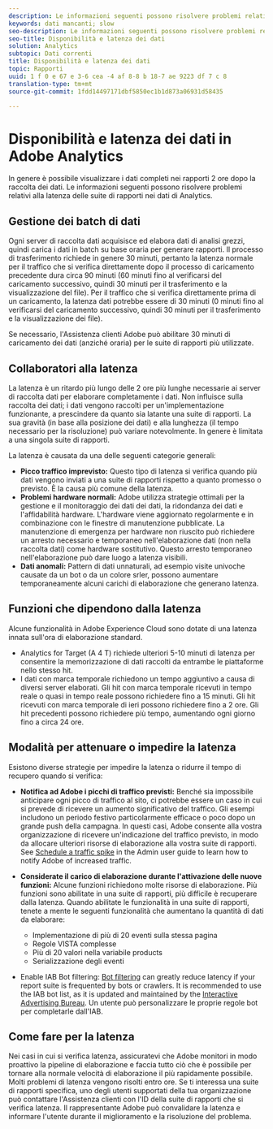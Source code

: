 ```yaml
---
description: Le informazioni seguenti possono risolvere problemi relativi alla latenza delle suite di rapporti nei dati di Analytics.
keywords: dati mancanti; slow
seo-description: Le informazioni seguenti possono risolvere problemi relativi alla latenza delle suite di rapporti nei dati di Analytics.
seo-title: Disponibilità e latenza dei dati
solution: Analytics
subtopic: Dati correnti
title: Disponibilità e latenza dei dati
topic: Rapporti
uuid: 1 f 0 e 67 e 3-6 cea -4 af 8-8 b 18-7 ae 9223 df 7 c 8
translation-type: tm+mt
source-git-commit: 1fdd14497171dbf5850ec1b1d873a06931d58435

---
```



# Disponibilità e latenza dei dati in Adobe Analytics

In genere è possibile visualizzare i dati completi nei rapporti 2 ore dopo la raccolta dei dati. Le informazioni seguenti possono risolvere problemi relativi alla latenza delle suite di rapporti nei dati di Analytics.

## Gestione dei batch di dati

Ogni server di raccolta dati acquisisce ed elabora dati di analisi grezzi, quindi carica i dati in batch su base oraria per generare rapporti. Il processo di trasferimento richiede in genere 30 minuti, pertanto la latenza normale per il traffico che si verifica direttamente dopo il processo di caricamento precedente dura circa 90 minuti (60 minuti fino al verificarsi del caricamento successivo, quindi 30 minuti per il trasferimento e la visualizzazione del file). Per il traffico che si verifica direttamente prima di un caricamento, la latenza dati potrebbe essere di 30 minuti (0 minuti fino al verificarsi del caricamento successivo, quindi 30 minuti per il trasferimento e la visualizzazione dei file).

Se necessario, l'Assistenza clienti Adobe può abilitare 30 minuti di caricamento dei dati (anziché oraria) per le suite di rapporti più utilizzate.

## Collaboratori alla latenza

La latenza è un ritardo più lungo delle 2 ore più lunghe necessarie ai server di raccolta dati per elaborare completamente i dati. Non influisce sulla raccolta dei dati; i dati vengono raccolti per un'implementazione funzionante, a prescindere da quanto sia latante una suite di rapporti. La sua gravità (in base alla posizione dei dati) e alla lunghezza (il tempo necessario per la risoluzione) può variare notevolmente. In genere è limitata a una singola suite di rapporti.

La latenza è causata da una delle seguenti categorie generali:

* **Picco traffico imprevisto:** Questo tipo di latenza si verifica quando più dati vengono inviati a una suite di rapporti rispetto a quanto promesso o previsto. È la causa più comune della latenza.
* **Problemi hardware normali:** Adobe utilizza strategie ottimali per la gestione e il monitoraggio dei dati dei dati, la ridondanza dei dati e l'affidabilità hardware. L'hardware viene aggiornato regolarmente e in combinazione con le finestre di manutenzione pubblicate. La manutenzione di emergenza per hardware non riuscito può richiedere un arresto necessario e temporaneo nell'elaborazione dati (non nella raccolta dati) come hardware sostitutivo. Questo arresto temporaneo nell'elaborazione può dare luogo a latenza visibili.
* **Dati anomali:** Pattern di dati unnaturali, ad esempio visite univoche causate da un bot o da un colore srler, possono aumentare temporaneamente alcuni carichi di elaborazione che generano latenza.

## Funzioni che dipendono dalla latenza

Alcune funzionalità in Adobe Experience Cloud sono dotate di una latenza innata sull'ora di elaborazione standard.

* Analytics for Target (A 4 T) richiede ulteriori 5-10 minuti di latenza per consentire la memorizzazione di dati raccolti da entrambe le piattaforme nello stesso hit.
* I dati con marca temporale richiedono un tempo aggiuntivo a causa di diversi server elaborati. Gli hit con marca temporale ricevuti in tempo reale o quasi in tempo reale possono richiedere fino a 15 minuti. Gli hit ricevuti con marca temporale di ieri possono richiedere fino a 2 ore. Gli hit precedenti possono richiedere più tempo, aumentando ogni giorno fino a circa 24 ore.

## Modalità per attenuare o impedire la latenza

Esistono diverse strategie per impedire la latenza o ridurre il tempo di recupero quando si verifica:

* **Notifica ad Adobe i picchi di traffico previsti:** Benché sia impossibile anticipare ogni picco di traffico al sito, ci potrebbe essere un caso in cui si prevede di ricevere un aumento significativo del traffico. Gli esempi includono un periodo festivo particolarmente efficace o poco dopo un grande push della campagna. In questi casi, Adobe consente alla vostra organizzazione di ricevere un'indicazione del traffico previsto, in modo da allocare ulteriori risorse di elaborazione alla vostra suite di rapporti. See [Schedule a traffic spike](../admin/c-traffic-management/t-traffic-schedule-spike.md) in the Admin user guide to learn how to notify Adobe of increased traffic.
* **Considerate il carico di elaborazione durante l'attivazione delle nuove funzioni:** Alcune funzioni richiedono molte risorse di elaborazione. Più funzioni sono abilitate in una suite di rapporti, più difficile è recuperare dalla latenza. Quando abilitate le funzionalità in una suite di rapporti, tenete a mente le seguenti funzionalità che aumentano la quantità di dati da elaborare:

   * Implementazione di più di 20 eventi sulla stessa pagina
   * Regole VISTA complesse
   * Più di 20 valori nella variabile products
   * Serializzazione degli eventi

* Enable IAB Bot filtering: [Bot filtering](https://marketing.adobe.com/resources/help/en_US/admin/index.html?f=c_bot_rules) can greatly reduce latency if your report suite is frequented by bots or crawlers. It is recommended to use the IAB bot list, as it is updated and maintained by the [Interactive Advertising Bureau](https://www.iab.net/about_the_iab). Un utente può personalizzare le proprie regole bot per completarle dall'IAB.

## Come fare per la latenza

Nei casi in cui si verifica latenza, assicuratevi che Adobe monitori in modo proattivo la pipeline di elaborazione e faccia tutto ciò che è possibile per tornare alla normale velocità di elaborazione il più rapidamente possibile. Molti problemi di latenza vengono risolti entro ore. Se ti interessa una suite di rapporti specifica, uno degli utenti supportati della tua organizzazione può contattare l'Assistenza clienti con l'ID della suite di rapporti che si verifica latenza. Il rappresentante Adobe può convalidare la latenza e informare l'utente durante il miglioramento e la risoluzione del problema.
